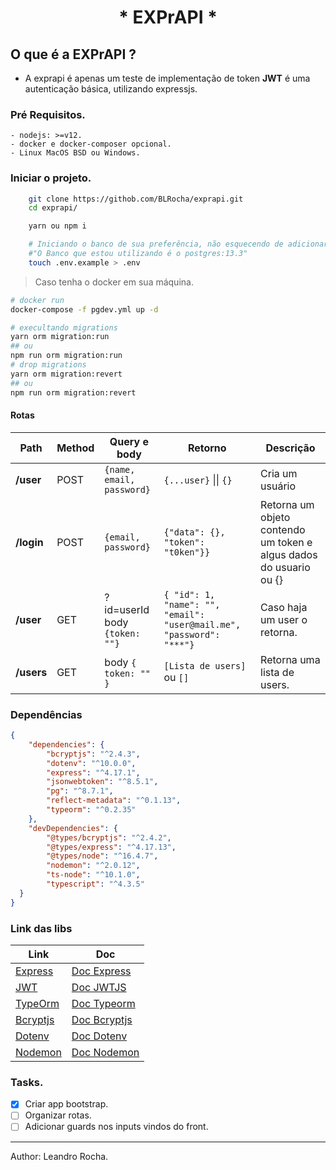 <h1 align="center">* EXPrAPI *</h1>

## O que é a EXPrAPI ?
- A exprapi é apenas um teste de implementação de token **JWT** é uma autenticação básica, utilizando expressjs.

### Pré Requisitos.
    - nodejs: >=v12.
    - docker e docker-composer opcional.
    - Linux MacOS BSD ou Windows. 

### Iniciar o projeto.
```sh
    git clone https://githob.com/BLRocha/exprapi.git
    cd exprapi/

    yarn ou npm i

    # Iniciando o banco de sua preferência, não esquecendo de adicionar o conector e alterar no ormconfig.json.
    #"O Banco que estou utilizando é o postgres:13.3"
    touch .env.example > .env
```
> Caso tenha o docker em sua máquina.

```bash
# docker run
docker-compose -f pgdev.yml up -d

# execultando migrations
yarn orm migration:run
## ou
npm run orm migration:run
# drop migrations
yarn orm migration:revert
## ou
npm run orm migration:revert

```

#### Rotas 

| Path | Method | Query e body | Retorno | Descrição |
|-     |-       |-       |-          |-     |
| **/user** | POST | `{name, email, password}` | `{...user}` \|\| `{}` | Cria um usuário
| **/login** | POST | `{email, password}` | `{"data": {}, "token": "t0ken"}}` | Retorna um objeto contendo um token e algus dados do usuario ou {} |
| **/user** | GET | \?id=userId body `{token: ""}` | `{ "id": 1, "name": "", "email": "user@mail.me", "password": "***"}` | Caso haja um user o retorna. |
| **/users** | GET | body `{ token: "" }` | `[Lista de users]` ou `[]` | Retorna uma lista de users. |


### Dependências
```json
{
    "dependencies": {
        "bcryptjs": "^2.4.3",
        "dotenv": "^10.0.0",
        "express": "^4.17.1",
        "jsonwebtoken": "^8.5.1",
        "pg": "^8.7.1",
        "reflect-metadata": "^0.1.13",
        "typeorm": "^0.2.35"
    },
    "devDependencies": {
        "@types/bcryptjs": "^2.4.2",
        "@types/express": "^4.17.13",
        "@types/node": "^16.4.7",
        "nodemon": "^2.0.12",
        "ts-node": "^10.1.0",
        "typescript": "^4.3.5"
  }
}
```
### Link das libs
| Link  | Doc   |
|-|-|
| [Express](https://expressjs.com/pt-br/)   | [Doc Express](https://expressjs.com/pt-br/4x/api.html) |
| [JWT](https://www.npmjs.com/package/jsonwebtoken) | [Doc JWTJS](https://www.npmjs.com/package/jsonwebtoken) |
|[TypeOrm]()| [Doc Typeorm](https://typeorm.io/#/)|
|[Bcryptjs](https://www.npmjs.com/package/bcryptjs)| [Doc Bcryptjs](https://www.npmjs.com/package/bcryptjs)|
|[Dotenv](https://www.npmjs.com/package/dotenv)| [Doc Dotenv](https://www.npmjs.com/package/dotenv)|
|[Nodemon](https://nodemon.io/)| [Doc Nodemon](https://github.com/remy/nodemon#nodemon)|


### Tasks.
- [X] Criar app bootstrap.
- [ ] Organizar rotas.
- [ ] Adicionar guards nos inputs vindos do front.

---
Author: Leandro Rocha.
